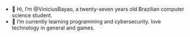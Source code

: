 - 👋 Hi, I’m @ViniciusBayao, a twenty-seven years old Brazilian computer science student.
- 🌱 I’m currently learning programming and cybersecurity. love technology in general and games.

<!---
ViniciusBayao/ViniciusBayao is a ✨ special ✨ repository because its `README.md` (this file) appears on your GitHub profile.
You can click the Preview link to take a look at your changes.
--->
